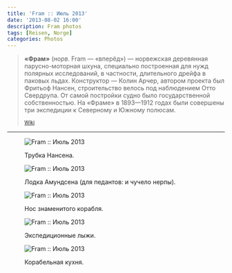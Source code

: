 ```yaml
---
title: 'Fram :: Июль 2013'
date: '2013-08-02 16:00'
description: Fram photos
tags: [Reisen, Norge]
categories: Photos
---
```

<blockquote><p><b>«Фрам»</b> (<em>норв.</em> Fram — «вперёд») — норвежская деревянная парусно-моторная шхуна, специально построенная для нужд полярных исследований, в частности, длительного дрейфа в паковых льдах. Конструктор — Колин Арчер, автором проекта был Фритьоф Нансен, строительство велось под наблюдением Отто Свердрупа. От самой постройки судно было государственной собственностью. На «Фраме» в 1893—1912 годах были совершены три экспедиции к Северному и Южному полюсам.</p><p><small><a href="http://ru.wikipedia.org/wiki/%D0%A4%D1%80%D0%B0%D0%BC">Wiki</a></small></p></blockquote>
<hr>
<figure>
	<img src="{{urls.media}}/1375476575893-600.jpeg" alt="Fram :: Июль 2013" />
	<figcaption><p>Трубка Нансена.</p></figcaption>
</figure>

<figure>
	<img src="{{urls.media}}/1375476579716-600.jpeg" alt="Fram :: Июль 2013" />
	<figcaption><p>Лодка Амундсена (для педантов: и чучело нерпы).</p></figcaption>
</figure>

<figure>
	<img src="{{urls.media}}/1375476584583-600.jpeg" alt="Fram :: Июль 2013" />
	<figcaption><p>Нос знаменитого корабля.</p></figcaption>
</figure>

<figure>
	<img src="{{urls.media}}/1375476588795-600.jpeg" alt="Fram :: Июль 2013" />
	<figcaption><p>Экспедиционные лыжи.</p></figcaption>
</figure>

<figure>
	<img src="{{urls.media}}/1375476592949-600.jpeg" alt="Fram :: Июль 2013" />
	<figcaption><p>Корабельная кухня.</p></figcaption>
</figure>
